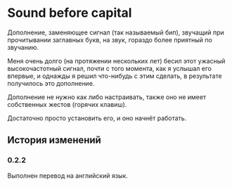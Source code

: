 # Sound before capital

Дополнение, заменяющее сигнал (так называемый бип), звучащий при прочитывании заглавных букв, на звук, гораздо более приятный по звучанию.

Меня очень долго (на протяжении нескольких лет) бесил этот ужасный высокочастотный сигнал, почти с того момента, как я услышал его впервые, и однажды я решил что-нибудь с этим сделать, в результате получилось это дополнение.

Дополнение не нужно как либо настраивать, также оно не имеет собственных жестов (горячих клавиш).

Достаточно просто установить его, и оно начнёт работать.

## История изменений

### 0.2.2

Выполнен перевод на английский язык.
